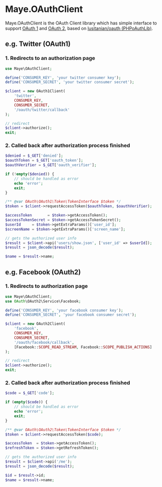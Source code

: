 Maye.OAuthClient
====

Maye.OAuthClient is the OAuth Client library which has simple interface to support [OAuth 1](https://github.com/Lusitanian/PHPoAuthLib/tree/master/src/OAuth/OAuth1/Service) and [OAuth 2](https://github.com/Lusitanian/PHPoAuthLib/tree/master/src/OAuth/OAuth2/Service), based on [lusitanian/oauth (PHPoAuthLib)](https://github.com/Lusitanian/PHPoAuthLib).

## e.g. Twitter (OAuth1)

### 1. Redirects to an authorization page

```php
use Maye\OAuthClient;

define('CONSUMER_KEY', 'your twitter consumer key');
define('CONSUMER_SECRET', 'your twitter consumer secret');

$client = new OAuth1Client(
	'twitter', 
	CONSUMER_KEY, 
	CONSUMER_SECRET, 
	'/oauth/twitter/callback'
);

// redirect
$client->authorize();
exit;
```

### 2. Called back after authorization process finished

```php
$denied = $_GET['denied'];
$oauthToken = $_GET['oauth_token'];
$oauthVerifier = $_GET['oauth_verifier'];

if (!empty($denied)) {
	// should be handled as error
	echo 'error';
	exit;
}

/** @var OAuth\OAuth1\Token\TokenInterface $token */
$token = $client->requestAccessToken($oauthToken, $oauthVerifier);

$accessToken       = $token->getAccessToken();
$accessTokenSecret = $token->getAccessTokenSecret();
$userId     = $token->getExtraParams()['user_id'];
$screenName = $token->getExtraParams()['screen_name'];

// gets the authorized user info
$result = $client->api('users/show.json', ['user_id' => $userId]);
$result = json_decode($result);

$name = $result->name;
```

## e.g. Facebook (OAuth2)

### 1. Redirects to authorization page

```php
use Maye\OAuthClient;
use OAuth\OAuth2\Service\Facebook;

define('CONSUMER_KEY', 'your facebook consumer key');
define('CONSUMER_SECRET', 'your facebook consumer secret');

$client = new OAuth2Client(
	'facebook',
	CONSUMER_KEY, 
	CONSUMER_SECRET, 
	'/oauth/facebook/callback',
	[Facebook::SCOPE_READ_STREAM, Facebook::SCOPE_PUBLISH_ACTIONS]
);

// redirect
$client->authorize();
exit;
```

### 2. Called back after authorization process finished

```php
$code = $_GET['code'];

if (empty($code)) {
	// should be handled as error
	echo 'error';
	exit;
}

/** @var OAuth\OAuth2\Token\TokenInterface $token */
$token = $client->requestAccessToken($code);

$accessToken  = $token->getAccessToken();
$refreshToken = $token->getRefreshToken();

// gets the authorized user info
$result = $client->api('/me');
$result = json_decode($result);

$id = $result->id;
$name = $result->name;
```
